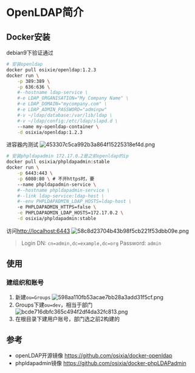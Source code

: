 # OpenLDAP简介

## Docker安装
debian9下验证通过
```bash
# 安装openldap
docker pull osixie/openldap:1.2.3
docker run \
    -p 389:389 \
    -p 636:636 \
    #--hostname ldap-service \
    #-e LDAP_ORGANISATION="My Company Name" \
    #-e LDAP_DOMAIN="mycompany.com" \
    #-e LDAP_ADMIN_PASSWORD="adminpw"
    #-v ~/ldap/database:/var/lib/ldap \
    #-v ~/ldap/config:/etc/ldap/slapd.d \
    --name my-openldap-container \
    -d osixia/openldap:1.2.3
```

进容器内测试
![453307c5ca992b3a864f15225318ef4d.png](evernotecid://DEF284F8-F74F-4A9B-82E0-D307AC74FD85/appyinxiangcom/18292356/ENResource/p25397)

```bash
# 安装phpldapadmin 172.17.0.2是之前openldap的ip
docker pull osixia/phpldapadmin:stable
docker run \
    -p 6443:443 \
    -p 6080:80 \ # 不开https时，要
    --name phpldapadmin-service \
    #--hostname phpldapadmin-service \
    #--link ldap-service:ldap-host \
    #--env PHPLDAPADMIN_LDAP_HOSTS=ldap-host \
    -e PHPLDAPADMIN_HTTPS=false \
    -e PHPLDAPADMIN_LDAP_HOSTS=172.17.0.2 \
    -d osixia/phpldapadmin:stable
```
访问<http://localhost:6443>
![58c8d23704b43b98f5cb221f53dbb09e.png](evernotecid://DEF284F8-F74F-4A9B-82E0-D307AC74FD85/appyinxiangcom/18292356/ENResource/p25398)
>Login DN: `cn=admin,dc=example,dc=org`
>Password: `admin`

## 使用

### 建组织和账号

1. 新建`ou=Groups` ![598aa110fb53acae7bb28a3add31f5cf.png](evernotecid://DEF284F8-F74F-4A9B-82E0-D307AC74FD85/appyinxiangcom/18292356/ENResource/p25399) 
2. Groups下建`ou=dev`，相当于部门 ![bcde716dbfc365c494f2df4da32fc813.png](evernotecid://DEF284F8-F74F-4A9B-82E0-D307AC74FD85/appyinxiangcom/18292356/ENResource/p25400)
3. 在根目录下建用户账号，部门选之前2构建的

## 参考

* openLDAP开源镜像 <https://github.com/osixia/docker-openldap>
* phpldapadmin镜像 <https://github.com/osixia/docker-phpLDAPadmin>
